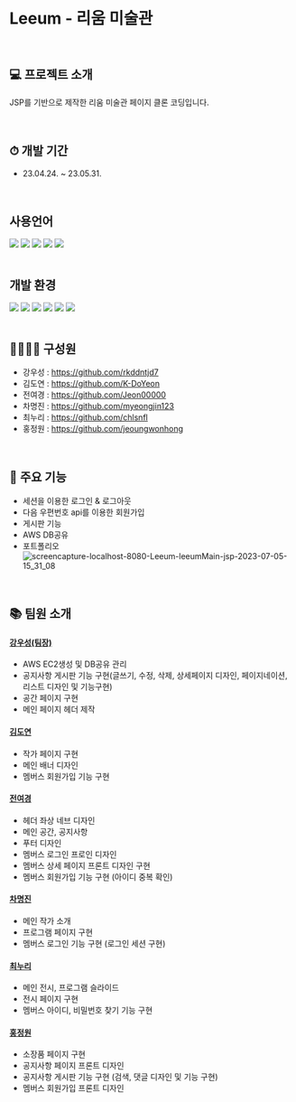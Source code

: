 # Leeum - 리움 미술관 

<br>

## 💻 프로젝트 소개

JSP를 기반으로 제작한 리움 미술관 페이지 클론 코딩입니다.

<br>

## ⏱ 개발 기간

- 23.04.24. ~ 23.05.31.

<br>

## 사용언어

<div>
<img src="https://img.shields.io/badge/html5-E34F26?style=for-the-badge&logo=html5&logoColor=white">
<img src="https://img.shields.io/badge/css-1572B6?style=for-the-badge&logo=css3&logoColor=white">
<img src="https://img.shields.io/badge/javascript-F7DF1E?style=for-the-badge&logo=javascript&logoColor=white">
<img src="https://img.shields.io/badge/jquery-0769AD?style=for-the-badge&logo=jquery&logoColor=white">
<img src="https://img.shields.io/badge/java-007396?style=for-the-badge&logo=java&logoColor=white">
</div>

<br>

## 개발 환경

<div>
<img src="https://img.shields.io/badge/windows-0078D6?style=for-the-badge&logo=windows&logoColor=white">
<img src="https://img.shields.io/badge/eclipse-2C2255?style=for-the-badge&logo=eclipse&logoColor=white">
<img src="https://img.shields.io/badge/apachetomcat-F8DC75?style=for-the-badge&logo=apachetomcat&logoColor=white">
<img src="https://img.shields.io/badge/mysql-4479A1?style=for-the-badge&logo=mysql&logoColor=white">
<img src="https://img.shields.io/badge/amazonaws-FF9900?style=for-the-badge&logo=aws&logoColor=white">
<img src="https://img.shields.io/badge/github-181717?style=for-the-badge&logo=github&logoColor=white">
</div>

<br>


## 👩‍👩‍👦‍👦 구성원
- 강우성 : <https://github.com/rkddntjd7>
- 김도연 : <https://github.com/K-DoYeon>
- 전여경 : <https://github.com/Jeon00000>
- 차명진 : <https://github.com/myeongjin123>
- 최누리 : <https://github.com/chlsnfl>
- 홍정원 : <https://github.com/jeoungwonhong>

<br>

## 📌 주요 기능
- 세션을 이용한 로그인 & 로그아웃
- 다음 우편번호 api를 이용한 회원가입
- 게시판 기능
- AWS DB공유 
- 포트폴리오 <notion>
![screencapture-localhost-8080-Leeum-leeumMain-jsp-2023-07-05-15_31_08](https://github.com/rkddntjd7/leeum/assets/125332196/d7841b9b-f27e-4d4b-a7db-442bdc466f9c)



<br>

## 📚 팀원 소개
#### [강우성(팀장)](https://github.com/rkddntjd7)
+ AWS EC2생성 및 DB공유 관리
+ 공지사항 게시판 기능 구현(글쓰기, 수정, 삭제, 상세페이지 디자인,  페이지네이션, 리스트 디자인 및 기능구현)
+ 공간 페이지 구현
+ 메인 페이지 헤더 제작

#### [김도연](https://github.com/K-DoYeon)
+ 작가 페이지 구현
+ 메인 배너 디자인
+ 멤버스 회원가입 기능 구현
  
#### [전여경](https://github.com/Jeon00000)
+ 헤더 좌상 네브 디자인
+ 메인 공간, 공지사항
+ 푸터 디자인
+ 멤버스 로그인 프로인 디자인
+ 멤버스 상세 페이지 프론트 디자인 구현
+ 멤버스 회원가입 기능 구현 (아이디 중복 확인)
  
#### [차명진](https://github.com/myeongjin123)
+ 메인 작가 소개
+ 프로그램 페이지 구현
+ 멤버스 로그인 기능 구현 (로그인 세션 구현)
  
#### [최누리](https://github.com/chlsnfl)
+ 메인 전시, 프로그램 슬라이드
+ 전시 페이지 구현
+ 멤버스 아이디, 비밀번호 찾기 기능 구현
  
#### [홍정원](https://github.com/jeoungwonhong)
+ 소장품 페이지 구현
+ 공지사항 페이지 프론트 디자인
+ 공지사항 게시판 기능 구현 (검색, 댓글 디자인 및 기능 구현)
+ 멤버스 회원가입 프론트 디자인

